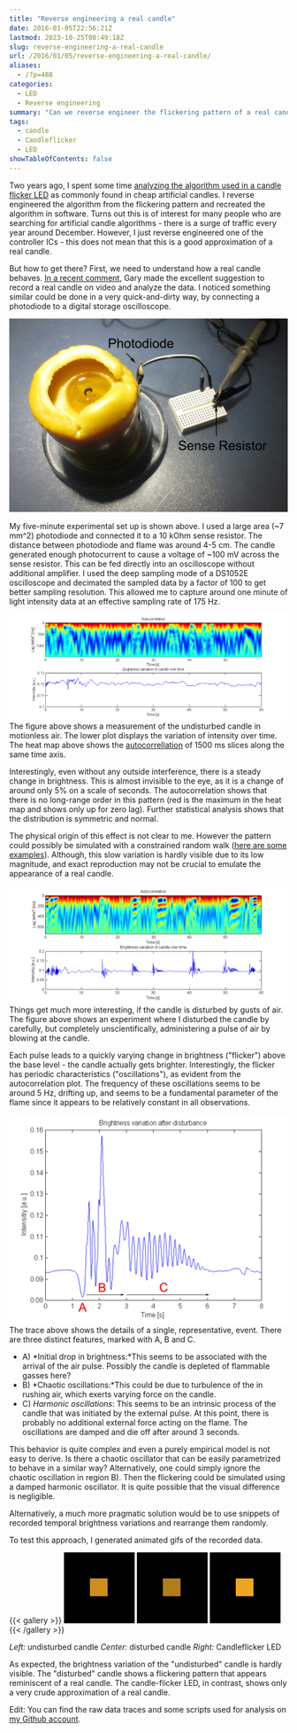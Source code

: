 ```yaml
---
title: "Reverse engineering a real candle"
date: 2016-01-05T22:56:21Z
lastmod: 2023-10-25T08:49:18Z
slug: reverse-engineering-a-real-candle
url: /2016/01/05/reverse-engineering-a-real-candle/
aliases:
  - /?p=488
categories:
  - LED
  - Reverse engineering
summary: "Can we reverse engineer the flickering pattern of a real candle to improve artificial candle LEDs? Measuring and analyzing the temporal light output of a real candle."
tags:
  - candle
  - Candleflicker
  - LED
showTableOfContents: false
---
```


Two years ago, I spent some time [analyzing the algorithm used in a candle flicker LED](/2013/12/08/hacking-a-candleflicker-led/) as  commonly found in cheap artificial candles. I reverse engineered the  algorithm from the flickering pattern and recreated the algorithm in software. Turns out this is of interest for many people who are searching for artificial candle algorithms - there is a surge of traffic every year around December. However, I just reverse engineered one of the controller ICs - this does not mean that this is a good approximation of a real candle.

But how to get there? First, we need to understand how a real candle behaves. [In a recent comment](/2013/12/08/hacking-a-candleflicker-led/comment-page-1/#comment-635), Gary made the excellent suggestion to record a real candle on video and analyze the data. I noticed something similar could be done in a very quick-and-dirty way, by connecting a photodiode to a digital storage oscilloscope.

![Experimental set up](set-up.jpg)

My five-minute experimental set up is shown above. I used a large area (~7 mm^2) photodiode and connected it to a 10 kOhm sense resistor. The distance between photodiode and flame was around 4-5 cm. The candle generated enough photocurrent to cause a voltage of ~100 mV across the sense resistor. This can be fed directly into an oscilloscope without additional amplifier. I used the deep sampling mode of a DS1052E oscilloscope and decimated the sampled data by a factor of 100 to get better sampling resolution. This allowed me to capture around one minute of light intensity data at an effective sampling rate of 175 Hz.

![Brightness variation of an indisturbed candle](realcandle_undisturbed_sm.png)The figure above shows a measurement of the undisturbed candle in motionless air. The lower plot displays the variation of intensity over time. The heat map above shows the [autocorrellation](https://en.wikipedia.org/wiki/Autocorrelation) of  1500 ms slices along the same time axis.

Interestingly, even without any outside interference, there is a steady change in brightness. This is almost invisible to the eye, as it is a change of around only 5% on a scale of seconds. The autocorrelation shows that there is no long-range order in this pattern (red is the maximum in the heat map and shows only up for zero lag). Further statistical analysis shows that the distribution is symmetric and normal.

The physical origin of this effect is not clear to me. However the pattern could possibly be simulated with a constrained random walk ([here are some examples](http://cnr.lwlss.net/ConstrainedRandomWalk/)). Although, this slow variation is hardly visible due to its low magnitude, and exact reproduction may not be crucial to emulate the appearance of a real candle.

![Brightness variation of a candle that was disturbed by gusts of air](realcandle2_sm.png)Things get much more interesting, if the candle is disturbed by gusts of air. The figure above shows an experiment where I disturbed the candle by carefully, but completely unscientifically, administering a pulse of air by blowing at the candle.

Each pulse leads to a quickly varying change in brightness ("flicker") above the base level - the candle actually gets brighter. Interestingly, the flicker has periodic characteristics ("oscillations"), as evident from the autocorrelation plot. The frequency of these oscillations seems to be around 5 Hz, drifting up, and seems to be a fundamental parameter of the flame since it appears to be relatively constant in all observations.

![Detail of candle response](disturbed_candle.png)The trace above shows the details of a single, representative, event. There are three distinct features, marked with A, B and C.

- A) *Initial drop in brightness:*This seems to be associated with the arrival of the air pulse. Possibly the candle is depleted of flammable gasses here?
- B) *Chaotic oscillations:*This could be due to turbulence of the in rushing air, which exerts varying force on the candle.
- C) *Harmonic oscillations*: This seems to be an intrinsic process of the candle that was initiated by the external pulse. At this point, there is probably no additional external force acting on the flame. The oscillations are damped and die off after around 3 seconds.

This behavior is quite complex and even a purely empirical model is not easy to derive. Is there a chaotic oscillator that can be easily parametrized to behave in a similar way? Alternatively, one could simply ignore the chaotic oscillation in region B). Then the flickering could be simulated using a damped harmonic oscillator. It is quite possible that the visual difference is negligible.

Alternatively, a much more pragmatic solution would be to use snippets of recorded temporal brightness variations and rearrange them randomly.

To test this approach, I generated animated gifs of the recorded data.

{{< gallery >}}
  <img src="motionlesscandle3.gif" class="grid-w33" alt="Undisturbed candle" title="Left: undisturbed candle" />
  <img src="windycandle2.gif" class="grid-w33" alt="Disturbed candle" title="Center: disturbed candle" />
  <img src="ledcandle.gif" class="grid-w33" alt="Candleflicker LED" title="Right: Candleflicker LED" />
{{< /gallery >}}

*Left:* undisturbed candle *Center:* disturbed candle *Right:* Candleflicker LED

As expected, the brightness variation of the "undisturbed" candle is hardly visible. The "disturbed" candle shows a flickering pattern that appears reminiscent of a real candle. The candle-flicker LED, in contrast, shows only a very crude approximation of a real candle.

Edit: You can find the raw data traces and some scripts used for analysis on [my Github account](https://github.com/cpldcpu/RealCandle).
